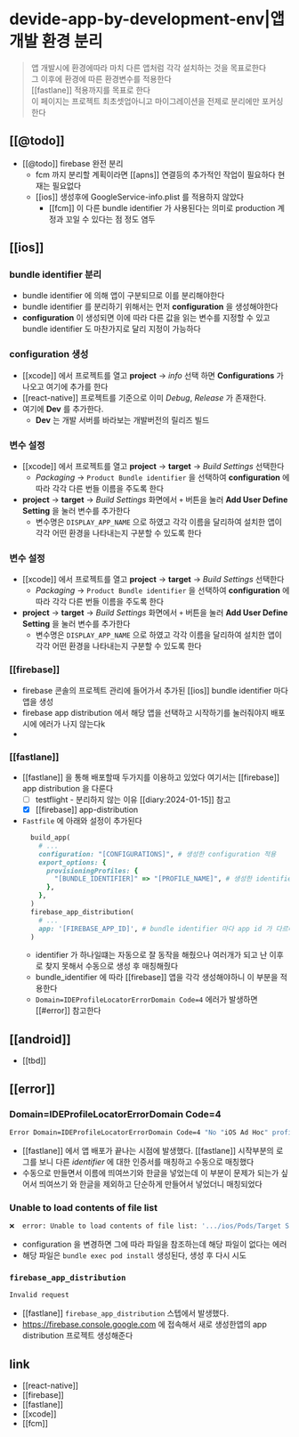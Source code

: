 # devide-app-by-development-env|앱 개발 환경 분리
> 앱 개발시에 환경에따라 마치 다른 앱처럼 각각 설치하는 것을 목표로한다  
> 그 이후에 환경에 따른 환경변수를 적용한다  
> [[fastlane]] 적용까지를 목표로 한다  
> 이 페이지는 프로젝트 최초셋업아니고 마이그레이션을 전제로 분리에만 포커싱한다

## [[@todo]]
- [[@todo]] firebase 완전 분리
  - fcm 까지 분리할 계획이라면 [[apns]] 연결등의 추가적인 작업이 필요하다 현재는 필요없다
  - [[ios]] 생성후에 GoogleService-info.plist 를 적용하지 않았다
    - [[fcm]] 이 다른 bundle identifier 가 사용된다는 의미로 production 계정과 꼬일 수 있다는 점 정도 염두

## [[ios]]
### bundle identifier 분리
- bundle identifier 에 의해 앱이 구분되므로 이를 분리해야한다
- bundle identifier 를 분리하기 위해서는 먼저 **configuration** 을 생성해야한다
- **configuration** 이 생성되면 이에 따라 다른 값을 읽는 변수를 지정할 수 있고 bundle identifier 도 마찬가지로 달리 지정이 가능하다

### configuration 생성
- [[xcode]] 에서 프로젝트를 열고 **project** -> *info* 선택 하면 **Configurations** 가 나오고 여기에 추가를 한다
- [[react-native]] 프로젝트를 기준으로 이미 *Debug*, *Release* 가 존재한다.
- 여기에 **Dev** 를 추가한다.
  - **Dev** 는 개발 서버를 바라보는 개발버전의 릴리즈 빌드

### 변수 설정
- [[xcode]] 에서 프로젝트를 열고 **project** -> **target** -> *Build Settings* 선택한다
  - *Packaging* -> `Product Bundle identifier` 을 선택하여 **configuration** 에 따라 각각 다른 번들 이름을 주도록 한다
- **project** -> **target** -> *Build Settings* 화면에서 `+` 버튼을 눌러 **Add User Define Setting** 을 눌러 변수를 추가한다
  - 변수명은 `DISPLAY_APP_NAME` 으로 하였고 각각 이름을 달리하여 설치한 앱이 각각 어떤 환경을 나타내는지 구분할 수 있도록 한다

### 변수 설정
- [[xcode]] 에서 프로젝트를 열고 **project** -> **target** -> *Build Settings* 선택한다
  - *Packaging* -> `Product Bundle identifier` 을 선택하여 **configuration** 에 따라 각각 다른 번들 이름을 주도록 한다
- **project** -> **target** -> *Build Settings* 화면에서 `+` 버튼을 눌러 **Add User Define Setting** 을 눌러 변수를 추가한다
  - 변수명은 `DISPLAY_APP_NAME` 으로 하였고 각각 이름을 달리하여 설치한 앱이 각각 어떤 환경을 나타내는지 구분할 수 있도록 한다

### [[firebase]]
- firebase 콘솔의 프로젝트 관리에 들어가서 추가된 [[ios]] bundle identifier 마다 앱을 생성
- firebase app distribution 에서 해당 앱을 선택하고 시작하기를 눌러줘야지 배포시에 에러가 나지 않는다k
- 
### [[fastlane]]
- [[fastlane]] 을 통해 배포할때 두가지를 이용하고 있었다 여기서는 [[firebase]] app distribution 을 다룬다
  - [ ] testflight - 분리하지 않는 이유 [[diary:2024-01-15]] 참고
  - [X] [[firebase]] app-distribution
- `Fastfile` 에 아래와 설정이 추가된다
  ```ruby
    build_app(
      # ...
      configuration: "[CONFIGURATIONS]", # 생성한 configuration 적용
      export_options: {
        provisioningProfiles: {
          "[BUNDLE_IDENTIFIER]" => "[PROFILE_NAME]", # 생성한 identifier 에 따른 profile 적용
        },
      },
    )
    firebase_app_distribution(
      # ...
      app: '[FIREBASE_APP_ID]', # bundle identifier 마다 app id 가 다르다
    )
  ```
  - identifier 가 하나일떄는 자동으로 잘 동작을 해줬으나 여러개가 되고 난 이후로 찾지 못해서 수동으로 생성 후 매칭해줬다
  - bundle_identifier 에 따라 [[firebase]] 앱을 각각 생성해야하니 이 부분을 적용한다
  - `Domain=IDEProfileLocatorErrorDomain Code=4` 에러가 발생하면 [[#error]] 참고한다

## [[android]]
- [[tbd]]

## [[error]]
### Domain=IDEProfileLocatorErrorDomain Code=4
```sh 
Error Domain=IDEProfileLocatorErrorDomain Code=4 "No "iOS Ad Hoc" profiles for team 'Bonggyun Lee' matching '[PROFILE_NAME]' are installed." UserInfo={IDEDistributionIssueSeverity=3, NSLocalizedDescription=No "iOS Ad Hoc" profiles for team 'Bonggyun Lee' matching '[PROFILE_NAME]' are installed., NSLocalizedRecoverySuggestion=Install a profile (by dragging and dropping it onto Xcode's dock item) or specify a different profile in your Export Options property list.}
```
- [[fastlane]] 에서 앱 배포가 끝나는 시점에 발생했다.  [[fastlane]] 시작부분의 로그를 보니 다른 *identifier* 에 대한 인증서를 매칭하고 수동으로 매칭했다
- 수동으로 만들면서 이름에 띄여쓰기와 한글을 넣었는데 이 부분이 문제가 되는가 싶어서 띄여쓰기 와 한글을 제외하고 단순하게 만들어서 넣었더니 매칭되었다

### Unable to load contents of file list
```sh 
❌  error: Unable to load contents of file list: '.../ios/Pods/Target Support Files/Pods-saljiro/Pods-[PROJECT_NAME]-resources-Dev-output-files.xcfilelist'
```
- configuration 을 변경하면 그에 따라 파일을 참조하는데 해당 파일이 없다는 에러
- 해당 파일은 `bundle exec pod install` 생성된다, 생성 후 다시 시도

### `firebase_app_distribution`
```sh 
Invalid request
```
- [[fastlane]] `firebase_app_distribution` 스텝에서 발생했다.
- https://firebase.console.google.com 에 접속해서 새로 생성한앱의 app distribution 프로젝트 생성해준다

## link
- [[react-native]]
- [[firebase]]
- [[fastlane]]
- [[xcode]]
- [[fcm]]

